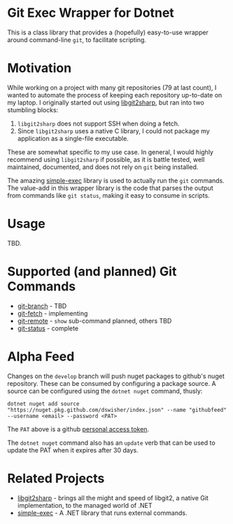 # Git Exec Wrapper for Dotnet

This is a class library that provides a (hopefully) easy-to-use wrapper around command-line `git`, to facilitate scripting.


# Motivation

While working on a project with many git repositories (79 at last count), I wanted to automate the process of keeping each repository up-to-date on my laptop.
I originally started out using [libgit2sharp](https://github.com/libgit2/libgit2sharp), but ran into two stumbling blocks:

1. `libgit2sharp` does not support SSH when doing a fetch.
1. Since `libgit2sharp` uses a native C library, I could not package my application as a single-file executable.

These are somewhat specific to my use case.
In general, I would highly recommend using `libgit2sharp` if possible, as it is battle tested, well maintained, documented, and does not rely on `git` being installed.

The amazing [simple-exec](https://github.com/adamralph/simple-exec) library is used to actually run the `git` commands.
The value-add in this wrapper library is the code that parses the output from commands like `git status`, making it easy to consume in scripts.


# Usage

TBD.


# Supported (and planned) Git Commands

* [git-branch](https://git-scm.com/docs/git-branch) - TBD
* [git-fetch](https://git-scm.com/docs/git-fetch) - implementing
* [git-remote](https://git-scm.com/docs/git-remote) - `show` sub-command planned, others TBD
* [git-status](https://git-scm.com/docs/git-status) - complete


# Alpha Feed

Changes on the `develop` branch will push nuget packages to github's nuget repository.
These can be consumed by configuring a package source.
A source can be configured using the `dotnet nuget` command, thusly:

    dotnet nuget add source "https://nuget.pkg.github.com/dswisher/index.json" --name "githubfeed" --username <email> --password <PAT>

The `PAT` above is a github [personal access token](https://github.com/settings/tokens).

The `dotnet nuget` command also has an `update` verb that can be used to update the PAT when it expires after 30 days.


# Related Projects

* [libgit2sharp](https://github.com/libgit2/libgit2sharp) - brings all the might and speed of libgit2, a native Git implementation, to the managed world of .NET
* [simple-exec](https://github.com/adamralph/simple-exec) - A .NET library that runs external commands.
